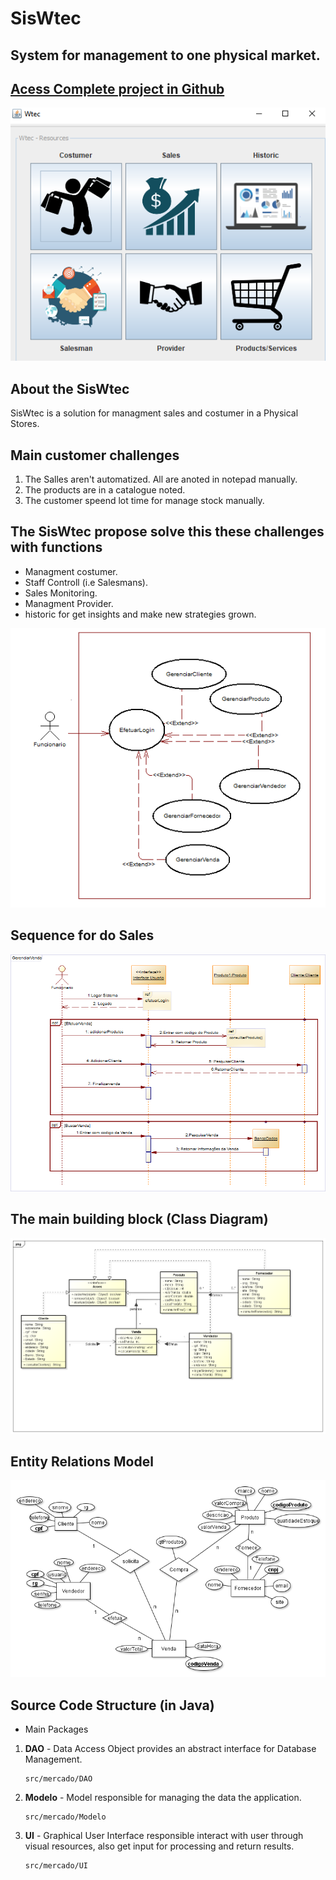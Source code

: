 # SisWtec
## System for management to one physical market.
## [Acess Complete project in Github](https://github.com/pablomelo-inf/Wtec)
 

![image info](./project/main.png)




## About the SisWtec
SisWtec is a solution for managment sales and costumer in a Physical Stores.

## Main customer challenges
1. The Salles aren't automatized. All are anoted in notepad manually.
2. The products are in a catalogue noted.
3. The customer speend lot time for manage stock manually.

## The SisWtec propose solve this these challenges with functions
* Managment costumer.
* Staff Controll (i.e Salesmans).
* Sales Monitoring.
* Managment Provider.
* historic for get insights and make new strategies grown.

![image info](./project/useCaseDiagram.png)

## Sequence for do Sales

![image info](./project/sequenceDiagramForSales.png)

## The main building block (Class Diagram)

![image info](./project/classDiagram.png)

## Entity Relations Model 

![image info](./project/RelacionEntityDiagram.png)

## Source Code Structure (in Java)
- Main Packages
1. **DAO** - Data Access Object 
       provides an abstract interface for Database Management.
       
       src/mercado/DAO
       
2. **Modelo** - Model
       responsible for managing the data the application.
       
       src/mercado/Modelo
       
3. **UI** - Graphical User Interface
       responsible interact with user through visual resources, also get input for processing and return results.
       
       src/mercado/UI


